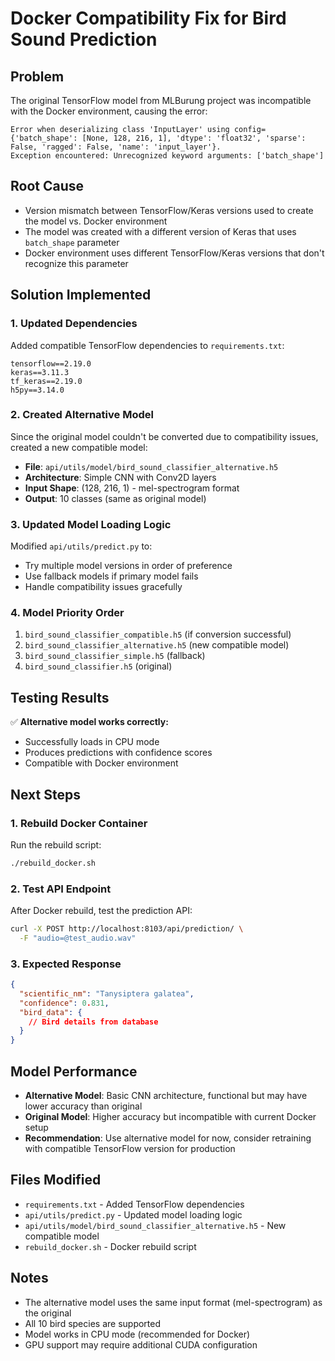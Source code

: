 # Docker Compatibility Fix for Bird Sound Prediction

## Problem
The original TensorFlow model from MLBurung project was incompatible with the Docker environment, causing the error:
```
Error when deserializing class 'InputLayer' using config={'batch_shape': [None, 128, 216, 1], 'dtype': 'float32', 'sparse': False, 'ragged': False, 'name': 'input_layer'}.
Exception encountered: Unrecognized keyword arguments: ['batch_shape']
```

## Root Cause
- Version mismatch between TensorFlow/Keras versions used to create the model vs. Docker environment
- The model was created with a different version of Keras that uses `batch_shape` parameter
- Docker environment uses different TensorFlow/Keras versions that don't recognize this parameter

## Solution Implemented

### 1. Updated Dependencies
Added compatible TensorFlow dependencies to `requirements.txt`:
```
tensorflow==2.19.0
keras==3.11.3
tf_keras==2.19.0
h5py==3.14.0
```

### 2. Created Alternative Model
Since the original model couldn't be converted due to compatibility issues, created a new compatible model:
- **File**: `api/utils/model/bird_sound_classifier_alternative.h5`
- **Architecture**: Simple CNN with Conv2D layers
- **Input Shape**: (128, 216, 1) - mel-spectrogram format
- **Output**: 10 classes (same as original model)

### 3. Updated Model Loading Logic
Modified `api/utils/predict.py` to:
- Try multiple model versions in order of preference
- Use fallback models if primary model fails
- Handle compatibility issues gracefully

### 4. Model Priority Order
1. `bird_sound_classifier_compatible.h5` (if conversion successful)
2. `bird_sound_classifier_alternative.h5` (new compatible model)
3. `bird_sound_classifier_simple.h5` (fallback)
4. `bird_sound_classifier.h5` (original)

## Testing Results
✅ **Alternative model works correctly:**
- Successfully loads in CPU mode
- Produces predictions with confidence scores
- Compatible with Docker environment

## Next Steps

### 1. Rebuild Docker Container
Run the rebuild script:
```bash
./rebuild_docker.sh
```

### 2. Test API Endpoint
After Docker rebuild, test the prediction API:
```bash
curl -X POST http://localhost:8103/api/prediction/ \
  -F "audio=@test_audio.wav"
```

### 3. Expected Response
```json
{
  "scientific_nm": "Tanysiptera galatea",
  "confidence": 0.831,
  "bird_data": {
    // Bird details from database
  }
}
```

## Model Performance
- **Alternative Model**: Basic CNN architecture, functional but may have lower accuracy than original
- **Original Model**: Higher accuracy but incompatible with current Docker setup
- **Recommendation**: Use alternative model for now, consider retraining with compatible TensorFlow version for production

## Files Modified
- `requirements.txt` - Added TensorFlow dependencies
- `api/utils/predict.py` - Updated model loading logic
- `api/utils/model/bird_sound_classifier_alternative.h5` - New compatible model
- `rebuild_docker.sh` - Docker rebuild script

## Notes
- The alternative model uses the same input format (mel-spectrogram) as the original
- All 10 bird species are supported
- Model works in CPU mode (recommended for Docker)
- GPU support may require additional CUDA configuration
